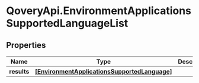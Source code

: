 # QoveryApi.EnvironmentApplicationsSupportedLanguageList

## Properties

Name | Type | Description | Notes
------------ | ------------- | ------------- | -------------
**results** | [**[EnvironmentApplicationsSupportedLanguage]**](EnvironmentApplicationsSupportedLanguage.md) |  | [optional] 


